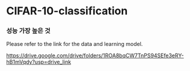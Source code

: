 # CIFAR-10-classification

### 성능 가장 높은 것 
Please refer to the link for the data and learning model.

https://drive.google.com/drive/folders/1ROA8bqCW7TnPS94SEfe3eRY-hB1mVqdy?usp=drive_link
